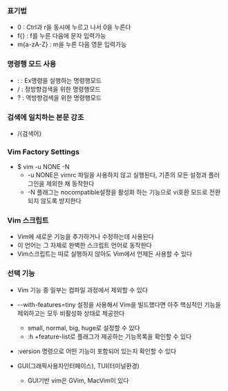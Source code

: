 ### 표기법
- <C-r>0	: Ctrl과 r을 동시에 누르고 나서 0을 누른다
- f{}		: f를 누른 다음에 문자 입력가능
- m{a-zA-Z}	: m을 누른 다음 영문 입력가능

### 명령행 모드 사용
- : 	: Ex명령을 실행하는 명령행모드
- /		: 정방향검색을 위한 명령행모드
- ?		: 역방향검색을 위한 명령행모드

### 검색에 일치하는 본문 강조
- /{검색어}<CR>

### Vim Factory Settings
- $ vim -u NONE -N
	- -u NONE은 vimrc 파일을 사용하지 않고 실행된다, 기존의 모든 설정과 플러그인을 제외한 채 동작한다
	- -N 플래그는 nocompatible설정을 활성화 하는 기능으로 vi호환 모드로 전환되지 않도록 방지한다

### Vim 스크립트
- Vim에 새로운 기능을 추가하거나 수정하는데 사용된다
- 이 언어는 그 자체로 완벽한 스크립트 언어로 동작한다
- Vim스크립트는 따로 실행하지 않아도 Vim에서 언제든 사용할 수 있다

### 선택 기능
- Vim 기능 중 일부는 컴파일 과정에서 제외할 수 있다
- --with-features=tiny 설정을 사용해서 Vim을 빌드했다면 아주 핵심적인 기능을 제외하고는 모두 비활성화 상태로 제공한다
	- small, normal, big, huge로 설정할 수 있다
	- :h +feature-list로 플래그가 제공하는 기능목록을 확인할 수 있다

- :version 명령으로 어떤 기능이 포함되어 있는지 확인할 수 있다

- GUI(그래픽사용자인터페이스), TUI(터미널환경)
	- GUI기반 vim은 GVim, MacVim이 있다




